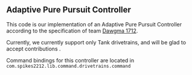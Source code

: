 ## Adaptive Pure Pursuit Controller

This code is our implementation of an Adaptive Pure Pursuit Controller according to the specification of team [Dawgma 1712](https://www.chiefdelphi.com/t/paper-implementation-of-the-adaptive-pure-pursuit-controller/166552).

Currently, we currently support only Tank drivetrains, and will be glad to accept contributions . 

Command bindings for this controller are located in `com.spikes2212.lib.command.drivetrains.command`
